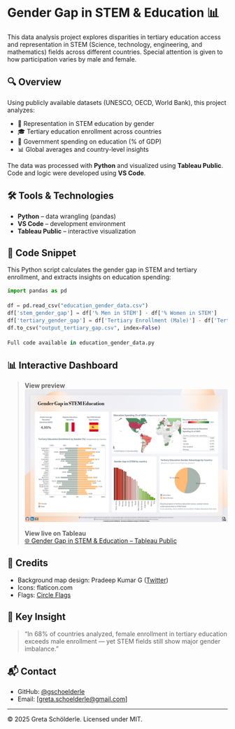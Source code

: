 # Gender Gap in STEM & Education 📊

This data analysis project explores disparities in tertiary education access and representation in STEM (Science, technology, engineering, and mathematics) fields across different countries. Special attention is given to how participation varies by male and female.

## 🔍 Overview

Using publicly available datasets (UNESCO, OECD, World Bank), this project analyzes:

- 📐 Representation in STEM education by gender
- 🎓 Tertiary education enrollment across countries
- 💸 Government spending on education (% of GDP)
- 📊 Global averages and country-level insights

The data was processed with **Python** and visualized using **Tableau Public**. Code and logic were developed using **VS Code**.


## 🛠️ Tools & Technologies

- **Python** – data wrangling (pandas)
- **VS Code** – development environment
- **Tableau Public** – interactive visualization

## 🧪 Code Snippet

This Python script calculates the gender gap in STEM and tertiary enrollment, and extracts insights on education spending:

```python
import pandas as pd

df = pd.read_csv("education_gender_data.csv")
df['stem_gender_gap'] = df['% Men in STEM'] - df['% Women in STEM']
df['tertiary_gender_gap'] = df['Tertiary Enrollment (Male)'] - df['Tertiary Enrollment (Female)']
df.to_csv("output_tertiary_gap.csv", index=False)

Full code available in education_gender_data.py

```

## 📊 Interactive Dashboard

> **View preview**  
![Dashboard preview](img/dashboard-screenshot.png)
> 
> **View live on Tableau**  
> [🌐 Gender Gap in STEM & Education – Tableau Public](https://public.tableau.com/views/GenderGapinSTEMEducation/viz?:language=es-ES&publish=yes&:sid=&:display_count=n&:origin=viz_share_link)

## 🧾 Credits

- Background map design: Pradeep Kumar G ([Twitter](https://x.com/pradeep_zen))
- Icons: flaticon.com  
- Flags: [Circle Flags](https://hatscripts.github.io/circle-flags/gallery)

## 🧠 Key Insight

> “In 68% of countries analyzed, female enrollment in tertiary education exceeds male enrollment — yet STEM fields still show major gender imbalance.”

## 📬 Contact

- GitHub: [@gschoelderle](https://github.com/gschoelderle)
- Email: [greta.schoelderle@gmail.com]

---

© 2025 Greta Schölderle. Licensed under MIT.
